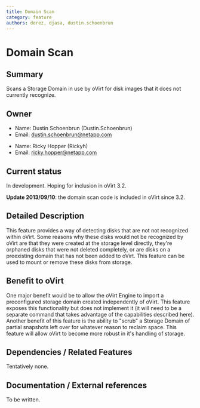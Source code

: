 ```yaml
---
title: Domain Scan
category: feature
authors: derez, djasa, dustin.schoenbrun
---
```


# Domain Scan

## Summary

Scans a Storage Domain in use by oVirt for disk images that it does not currently recognize.

## Owner

*   Name: Dustin Schoenbrun (Dustin.Schoenbrun)
*   Email: dustin.schoenbrun@netapp.com

<!-- -->

*   Name: Ricky Hopper (Rickyh)
*   Email: ricky.hopper@netapp.com

## Current status

In development. Hoping for inclusion in oVirt 3.2.

**Update 2013/09/10**: the domain scan code is included in oVirt since 3.2.

## Detailed Description

This feature provides a way of detecting disks that are not not recognized within oVirt. Some reasons why these disks would not be recognized by oVirt are that they were created at the storage level directly, they're orphaned disks that were not deleted completely, or are disks on a preexisting domain that has not been added to oVirt. This feature can be used to mount or remove these disks from storage.

## Benefit to oVirt

One major benefit would be to allow the oVirt Engine to import a preconfigured storage domain created independently of oVirt. This feature exposes this functionality but does not implement it (it will need to be a separate command that takes advantage of the capabilities described here). Another benefit of this feature is the ability to "scrub" a Storage Domain of partial snapshots left over for whatever reason to reclaim space. This feature will allow oVirt to become more robust in it's handling of storage.

## Dependencies / Related Features

Tentatively none.

## Documentation / External references

To be written.



